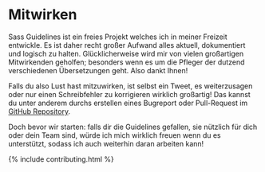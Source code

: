 
# Mitwirken

Sass Guidelines ist ein freies Projekt welches ich in meiner Freizeit entwickle. Es ist daher recht großer Aufwand alles aktuell, dokumentiert und logisch zu halten. Glücklicherweise wird mir von vielen großartigen Mitwirkenden geholfen; besonders wenn es um die Pfleger der dutzend <label for="aside-toggle" class="link-like">verschiedenen Übersetzungen</label> geht. Also dankt Ihnen!

Falls du also Lust hast mitzuwirken, ist selbst ein Tweet, es weiterzusagen oder nur einen Schreibfehler zu korrigieren wirklich großartig! Das kannst du unter anderem durchs erstellen eines Bugreport oder Pull-Request im [GitHub Repository](https://github.com/HugoGiraudel/sass-guidelines).

Doch bevor wir starten: falls dir die Guidelines gefallen, sie nützlich für dich oder dein Team sind, würde ich mich wirklich freuen wenn du es unterstützt, sodass ich auch weiterhin daran arbeiten kann!

{% include contributing.html %}
